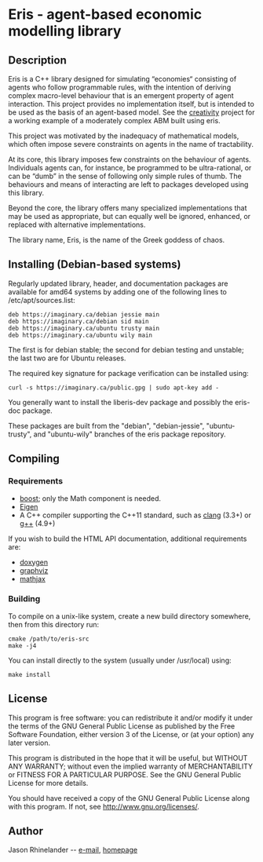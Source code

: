 # Eris - agent-based economic modelling library

## Description

Eris is a C++ library designed for simulating “economies“ consisting of agents
who follow programmable rules, with the intention of deriving complex
macro-level behaviour that is an emergent property of agent interaction.  This
project provides no implementation itself, but is intended to be used as the
basis of an agent-based model.  See the
[creativity](https://git.imaginary.ca/eris/creativity/) project for a working
example of a moderately complex ABM built using eris.

This project was motivated by the inadequacy of mathematical models, which
often impose severe constraints on agents in the name of tractability.

At its core, this library imposes few constraints on the behaviour of agents.
Individuals agents can, for instance, be programmed to be ultra-rational, or
can be “dumb” in the sense of following only simple rules of thumb.  The
behaviours and means of interacting are left to packages developed using this
library.

Beyond the core, the library offers many specialized implementations that may
be used as appropriate, but can equally well be ignored, enhanced, or replaced
with alternative implementations.

The library name, Eris, is the name of the Greek goddess of chaos.

## Installing (Debian-based systems)

Regularly updated library, header, and documentation packages are available for
amd64 systems by adding one of the following lines to /etc/apt/sources.list:

    deb https://imaginary.ca/debian jessie main
    deb https://imaginary.ca/debian sid main
    deb https://imaginary.ca/ubuntu trusty main
    deb https://imaginary.ca/ubuntu wily main

The first is for debian stable; the second for debian testing and unstable; the
last two are for Ubuntu releases.

The required key signature for package verification can be installed using:

    curl -s https://imaginary.ca/public.gpg | sudo apt-key add -

You generally want to install the liberis-dev package and possibly the eris-doc
package.

These packages are built from the "debian", "debian-jessie", "ubuntu-trusty",
and "ubuntu-wily" branches of the eris package repository.

## Compiling

### Requirements

- [boost](http://www.boost.org/); only the Math component is needed.
- [Eigen](http://eigen.tuxfamily.org/)
- A C++ compiler supporting the C++11 standard, such as
  [clang](http://clang.llvm.org/) (3.3+) or [g++](https://gcc.gnu.org/) (4.9+)

If you wish to build the HTML API documentation, additional requirements are:
- [doxygen](http://www.stack.nl/~dimitri/doxygen/)
- [graphviz](http://www.graphviz.org)
- [mathjax](https://www.mathjax.org)

### Building

To compile on a unix-like system, create a new build directory somewhere, then
from this directory run:

    cmake /path/to/eris-src
    make -j4

You can install directly to the system (usually under /usr/local) using:

    make install

## License

This program is free software: you can redistribute it and/or modify
it under the terms of the GNU General Public License as published by
the Free Software Foundation, either version 3 of the License, or
(at your option) any later version.

This program is distributed in the hope that it will be useful,
but WITHOUT ANY WARRANTY; without even the implied warranty of
MERCHANTABILITY or FITNESS FOR A PARTICULAR PURPOSE.  See the
GNU General Public License for more details.

You should have received a copy of the GNU General Public License
along with this program.  If not, see <http://www.gnu.org/licenses/>.

## Author

Jason Rhinelander -- [e-mail](mailto:jason@imaginary.ca), [homepage](https://imaginary.ca)

